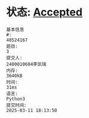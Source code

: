 # 状态: [Accepted](http://xzmdsa.openjudge.cn/2025hw2/solution/48524167/)
```
基本信息
#:
48524167
题目:
3
提交人:
2400010604李凯瑞
内存:
3640kB
时间:
31ms
语言:
Python3
提交时间:
2025-03-11 18:13:50
```